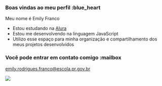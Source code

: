 ### Boas vindas ao meu perfil :blue_heart

Meu nome é Emily Franco

- Estou estudando na [Alura](https://www.alura.com.br)
- Estou me desenvolvendo na linguagem JavaScript
- Utilizo esse espaço para minha organização e compartilhamento dos meus projetos desenvolvidos

### Você pode entrar em contato comigo :mailbox

emily.rodrigues.franco@escola.pr.gov.br

![](https://media.tenor.com/kPBGULXYKz8AAAAM/%D8%A7%D9%84%D9%86%D8%B5%D8%B1-ronaldo-al-nassr.gif)
